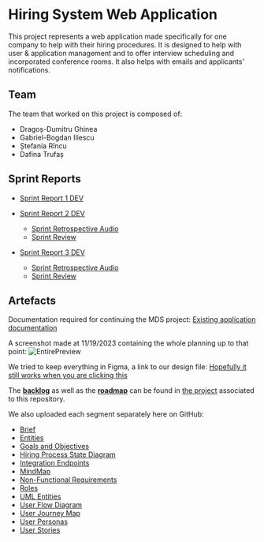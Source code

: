 # Hiring System Web Application


This project represents a web application made specifically for one company to help with their hiring procedures. It is designed to help with user & application management and to offer interview scheduling and incorporated conference rooms. It also helps with emails and applicants' notifications.


## Team

The team that worked on this project is composed of:
- Dragoș-Dumitru Ghinea
- Gabriel-Bogdan Iliescu
- Ștefania Rîncu
- Dafina Trufaș


## Sprint Reports

 - [Sprint Report 1 DEV](https://github.com/inginerie-software-2023-2024/proiect-inginerie-software-hiringsystem/blob/main/Sprint-Reports/Report%20Sprint%201.pdf)

 - [Sprint Report 2 DEV](https://github.com/inginerie-software-2023-2024/proiect-inginerie-software-hiringsystem/blob/main/Sprint-Reports/Report%20Sprint%202.pdf)
    - [Sprint Retrospective Audio](https://github.com/inginerie-software-2023-2024/proiect-inginerie-software-hiringsystem/blob/main/Sprint-Reports/Audios-Report-2/SprintRetrospective.mp3)
    - [Sprint Review](https://github.com/inginerie-software-2023-2024/proiect-inginerie-software-hiringsystem/blob/main/Sprint-Reports/Audios-Report-2/SprintReview.mp3)
 - [Sprint Report 3 DEV](https://github.com/inginerie-software-2023-2024/proiect-inginerie-software-hiringsystem/blob/main/Sprint-Reports/Report%20Sprint%203.pdf)
    - [Sprint Retrospective Audio](https://github.com/inginerie-software-2023-2024/proiect-inginerie-software-hiringsystem/blob/main/Sprint-Reports/Audios-Report-3/SprintRetrospective.mp3)
    - [Sprint Review](https://github.com/inginerie-software-2023-2024/proiect-inginerie-software-hiringsystem/blob/main/Sprint-Reports/Audios-Report-3/SprintReview.mp3)

## Artefacts

Documentation required for continuing the MDS project:  [Existing application documentation](https://github.com/inginerie-software-2023-2024/proiect-inginerie-software-hiringsystem/blob/main/Documents/Existing%20application%20documentation.pdf)

A screenshot made at 11/19/2023 containing the whole planning up to that point:
![EntirePreview](https://github.com/inginerie-software-2023-2024/proiect-inginerie-software-hiringsystem/blob/main/Documents/EntirePreview.svg)

We tried to keep everything in Figma, a link to our design file: [Hopefully it still works when you are clicking this](https://www.figma.com/file/nnArXux8qMvKWjxQOtds82/HiringSystem?type=design&node-id=0%3A1&mode=design&t=QFnSKoDKPx599ayo-1)

The **[backlog](https://github.com/orgs/inginerie-software-2023-2024/projects/10/views/1)** as well as the **[roadmap](https://github.com/orgs/inginerie-software-2023-2024/projects/10/views/3)** can be found in [the project](https://github.com/orgs/inginerie-software-2023-2024/projects/10/) associated to this repository.

We also uploaded each segment separately here on GitHub:

- [Brief](https://github.com/inginerie-software-2023-2024/proiect-inginerie-software-hiringsystem/blob/main/Documents/Brief.pdf)
- [Entities](https://github.com/inginerie-software-2023-2024/proiect-inginerie-software-hiringsystem/blob/main/Documents/Entities.pdf)
- [Goals and Objectives](https://github.com/inginerie-software-2023-2024/proiect-inginerie-software-hiringsystem/blob/main/Documents/Goals%20and%20Objectives.pdf)
- [Hiring Process State Diagram](https://github.com/inginerie-software-2023-2024/proiect-inginerie-software-hiringsystem/blob/main/Documents/Hiring%20Process%20State%20Diagram.pdf)
- [Integration Endpoints](https://github.com/inginerie-software-2023-2024/proiect-inginerie-software-hiringsystem/blob/main/Documents/Integration%20Endpoints.pdf)
- [MindMap](https://github.com/inginerie-software-2023-2024/proiect-inginerie-software-hiringsystem/blob/main/Documents/MindMap.pdf)
- [Non-Functional Requirements](https://github.com/inginerie-software-2023-2024/proiect-inginerie-software-hiringsystem/blob/main/Documents/Non-functional%20Requirements.pdf)
- [Roles](https://github.com/inginerie-software-2023-2024/proiect-inginerie-software-hiringsystem/blob/main/Documents/Roles.pdf)
- [UML Entities](https://github.com/inginerie-software-2023-2024/proiect-inginerie-software-hiringsystem/blob/main/Documents/UML%20Entities.pdf)
- [User Flow Diagram](https://github.com/inginerie-software-2023-2024/proiect-inginerie-software-hiringsystem/blob/main/Documents/User%20Flow%20Diagram.pdf)
- [User Journey Map](https://github.com/inginerie-software-2023-2024/proiect-inginerie-software-hiringsystem/blob/main/Documents/UserJourneyMap.pdf)
- [User Personas](https://github.com/inginerie-software-2023-2024/proiect-inginerie-software-hiringsystem/blob/main/Documents/User%20Personas.pdf)
- [User Stories](https://github.com/inginerie-software-2023-2024/proiect-inginerie-software-hiringsystem/blob/main/Documents/User%20Stories.pdf)
